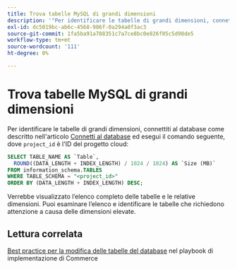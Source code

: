 ```yaml
---
title: Trova tabelle MySQL di grandi dimensioni
description: '"Per identificare le tabelle di grandi dimensioni, connettiti al database come descritto nell’articolo [Connetti al database](https://devdocs.magento.com/cloud/project/project-conf-files_services-mysql.html#connect-to-the-database) ed esegui il seguente comando, dove "project_id" è l’ID del progetto Cloud:"'
exl-id: dc5019bc-ab6c-4568-986f-0a294a0f3ac3
source-git-commit: 1fa5ba91a788351c7a7ce8bc0e826f05c5d98de5
workflow-type: tm+mt
source-wordcount: '111'
ht-degree: 0%

---
```


# Trova tabelle MySQL di grandi dimensioni

Per identificare le tabelle di grandi dimensioni, connettiti al database come descritto nell&#39;articolo [Connetti al database](https://devdocs.magento.com/cloud/project/project-conf-files_services-mysql.html#connect-to-the-database) ed esegui il comando seguente, dove `project_id` è l&#39;ID del progetto cloud:

```sql
SELECT TABLE_NAME AS `Table`,
  ROUND((DATA_LENGTH + INDEX_LENGTH) / 1024 / 1024) AS `Size (MB)`
FROM information_schema.TABLES
WHERE TABLE_SCHEMA = "<project_id>"
ORDER BY (DATA_LENGTH + INDEX_LENGTH) DESC;
```

Verrebbe visualizzato l’elenco completo delle tabelle e le relative dimensioni. Puoi esaminare l’elenco e identificare le tabelle che richiedono attenzione a causa delle dimensioni elevate.

## Lettura correlata

[Best practice per la modifica delle tabelle del database](https://experienceleague.adobe.com/en/docs/commerce-operations/implementation-playbook/best-practices/development/modifying-core-and-third-party-tables#why-adobe-recommends-avoiding-modifications) nel playbook di implementazione di Commerce
